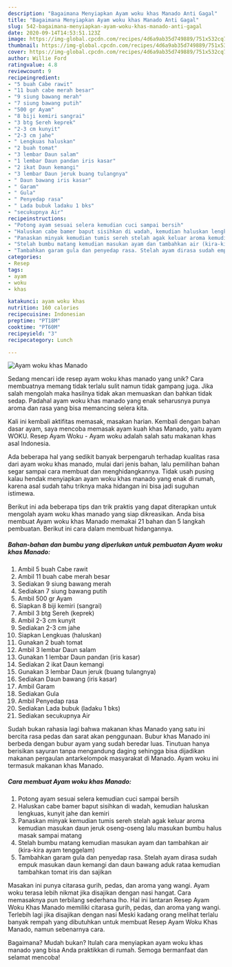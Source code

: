 ```yaml
---
description: "Bagaimana Menyiapkan Ayam woku khas Manado Anti Gagal"
title: "Bagaimana Menyiapkan Ayam woku khas Manado Anti Gagal"
slug: 542-bagaimana-menyiapkan-ayam-woku-khas-manado-anti-gagal
date: 2020-09-14T14:53:51.123Z
image: https://img-global.cpcdn.com/recipes/4d6a9ab35d749889/751x532cq70/ayam-woku-khas-manado-foto-resep-utama.jpg
thumbnail: https://img-global.cpcdn.com/recipes/4d6a9ab35d749889/751x532cq70/ayam-woku-khas-manado-foto-resep-utama.jpg
cover: https://img-global.cpcdn.com/recipes/4d6a9ab35d749889/751x532cq70/ayam-woku-khas-manado-foto-resep-utama.jpg
author: Willie Ford
ratingvalue: 4.8
reviewcount: 9
recipeingredient:
- "5 buah Cabe rawit"
- "11 buah cabe merah besar"
- "9 siung bawang merah"
- "7 siung bawang putih"
- "500 gr Ayam"
- "8 biji kemiri sangrai"
- "3 btg Sereh keprek"
- "2-3 cm kunyit"
- "2-3 cm jahe"
- " Lengkuas haluskan"
- "2 buah tomat"
- "3 lembar Daun salam"
- "1 lembar Daun pandan iris kasar"
- "2 ikat Daun kemangi"
- "3 lembar Daun jeruk buang tulangnya"
- " Daun bawang iris kasar"
- " Garam"
- " Gula"
- " Penyedap rasa"
- " Lada bubuk ladaku 1 bks"
- "secukupnya Air"
recipeinstructions:
- "Potong ayam sesuai selera kemudian cuci sampai bersih"
- "Haluskan cabe bamer baput sisihkan di wadah, kemudian haluskan lengkuas, kunyit jahe dan kemiri"
- "Panaskan minyak kemudian tumis sereh stelah agak keluar aroma kemudian masukan daun jeruk oseng-oseng lalu masukan bumbu halus masak sampai matang"
- "Stelah bumbu matang kemudian masukan ayam dan tambahkan air (kira-kira ayam tenggelam)"
- "Tambahkan garam gula dan penyedap rasa. Stelah ayam dirasa sudah empuk masukan daun kemangi dan daun bawang aduk rataa kemudian tambahkan tomat iris dan sajikan"
categories:
- Resep
tags:
- ayam
- woku
- khas

katakunci: ayam woku khas 
nutrition: 160 calories
recipecuisine: Indonesian
preptime: "PT18M"
cooktime: "PT60M"
recipeyield: "3"
recipecategory: Lunch

---
```



![Ayam woku khas Manado](https://img-global.cpcdn.com/recipes/4d6a9ab35d749889/751x532cq70/ayam-woku-khas-manado-foto-resep-utama.jpg)

Sedang mencari ide resep ayam woku khas manado yang unik? Cara membuatnya memang tidak terlalu sulit namun tidak gampang juga. Jika salah mengolah maka hasilnya tidak akan memuaskan dan bahkan tidak sedap. Padahal ayam woku khas manado yang enak seharusnya punya aroma dan rasa yang bisa memancing selera kita.

Kali ini kembali aktifitas memasak, masakan harian. Kembali dengan bahan dasar ayam, saya mencoba memasak ayam kuah khas Manado, yaitu ayam WOKU. Resep Ayam Woku - Ayam woku adalah salah satu makanan khas asal Indonesia.

Ada beberapa hal yang sedikit banyak berpengaruh terhadap kualitas rasa dari ayam woku khas manado, mulai dari jenis bahan, lalu pemilihan bahan segar sampai cara membuat dan menghidangkannya. Tidak usah pusing kalau hendak menyiapkan ayam woku khas manado yang enak di rumah, karena asal sudah tahu triknya maka hidangan ini bisa jadi suguhan istimewa.


Berikut ini ada beberapa tips dan trik praktis yang dapat diterapkan untuk mengolah ayam woku khas manado yang siap dikreasikan. Anda bisa membuat Ayam woku khas Manado memakai 21 bahan dan 5 langkah pembuatan. Berikut ini cara dalam membuat hidangannya.

<!--inarticleads1-->

##### Bahan-bahan dan bumbu yang diperlukan untuk pembuatan Ayam woku khas Manado:

1. Ambil 5 buah Cabe rawit
1. Ambil 11 buah cabe merah besar
1. Sediakan 9 siung bawang merah
1. Sediakan 7 siung bawang putih
1. Ambil 500 gr Ayam
1. Siapkan 8 biji kemiri (sangrai)
1. Ambil 3 btg Sereh (keprek)
1. Ambil 2-3 cm kunyit
1. Sediakan 2-3 cm jahe
1. Siapkan  Lengkuas (haluskan)
1. Gunakan 2 buah tomat
1. Ambil 3 lembar Daun salam
1. Gunakan 1 lembar Daun pandan (iris kasar)
1. Sediakan 2 ikat Daun kemangi
1. Gunakan 3 lembar Daun jeruk (buang tulangnya)
1. Sediakan  Daun bawang (iris kasar)
1. Ambil  Garam
1. Sediakan  Gula
1. Ambil  Penyedap rasa
1. Sediakan  Lada bubuk (ladaku 1 bks)
1. Sediakan secukupnya Air


Sudah bukan rahasia lagi bahwa makanan khas Manado yang satu ini bercita rasa pedas dan sarat akan penggunaan. Bubur khas Manado ini berbeda dengan bubur ayam yang sudah beredar luas. Tinutuan hanya berisikan sayuran tanpa mengandung daging sehingga bisa dijadikan makanan pergaulan antarkelompok masyarakat di Manado. Ayam woku ini termasuk makanan khas Manado. 

<!--inarticleads2-->

##### Cara membuat Ayam woku khas Manado:

1. Potong ayam sesuai selera kemudian cuci sampai bersih
1. Haluskan cabe bamer baput sisihkan di wadah, kemudian haluskan lengkuas, kunyit jahe dan kemiri
1. Panaskan minyak kemudian tumis sereh stelah agak keluar aroma kemudian masukan daun jeruk oseng-oseng lalu masukan bumbu halus masak sampai matang
1. Stelah bumbu matang kemudian masukan ayam dan tambahkan air (kira-kira ayam tenggelam)
1. Tambahkan garam gula dan penyedap rasa. Stelah ayam dirasa sudah empuk masukan daun kemangi dan daun bawang aduk rataa kemudian tambahkan tomat iris dan sajikan


Masakan ini punya citarasa gurih, pedas, dan aroma yang wangi. Ayam woku terasa lebih nikmat jika disajikan dengan nasi hangat. Cara memasaknya pun terbilang sederhana lho. Hal ini lantaran Resep Ayam Woku Khas Manado memiliki citarasa gurih, pedas, dan aroma yang wangi. Terlebih lagi jika disajikan dengan nasi Meski kadang orang melihat terlalu banyak rempah yang dibutuhkan untuk membuat Resep Ayam Woku Khas Manado, namun sebenarnya cara. 

Bagaimana? Mudah bukan? Itulah cara menyiapkan ayam woku khas manado yang bisa Anda praktikkan di rumah. Semoga bermanfaat dan selamat mencoba!
